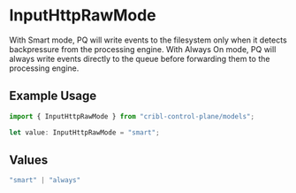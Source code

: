 # InputHttpRawMode

With Smart mode, PQ will write events to the filesystem only when it detects backpressure from the processing engine. With Always On mode, PQ will always write events directly to the queue before forwarding them to the processing engine.

## Example Usage

```typescript
import { InputHttpRawMode } from "cribl-control-plane/models";

let value: InputHttpRawMode = "smart";
```

## Values

```typescript
"smart" | "always"
```